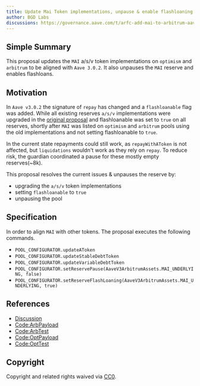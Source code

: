 ```yaml
---
title: Update Mai Token implementations, unpause & enable flashloaning
author: BGD Labs
discussions: https://governance.aave.com/t/arfc-add-mai-to-arbitrum-aave-v3-market/12759/8
---
```


## Simple Summary

This proposal updates the `MAI` a/s/v token implementations on `optimism` and `arbitrum` to be aligned with `Aave 3.0.2`.
It also unpauses the `MAI` reserve and enables flashloans.

## Motivation

In `Aave v3.0.2` the signature of `repay` has changed and a `flashloanable` flag was added.
While all existing reserves `a/s/v` implementations were upgraded in the [original proposal](https://app.aave.com/governance/proposal/213/) and flashloanable was set to `true` on all reserves, shortly after `MAI` was listed on `optimism` and `arbitrum` pools using the old implementations and not setting flashloanable to `true`.

In the current state repayments could still work, as `repayWithAToken` is not affected, but `liquidations` wouldn't work as they rely on `repay`.
To reduce risk, the guardian coordinated a pause for these mostly empty reserves(~8k).

This proposal resolves the current issues & unpauses the reserve by:

- upgrading the `a/s/v` token implementations
- setting `flashloanable` to `true`
- unpausing the pool

## Specification

In order to align `MAI` with other tokens. The proposal executes the following commands.

- `POOL_CONFIGURATOR.updateAToken`
- `POOL_CONFIGURATOR.updateStableDebtToken`
- `POOL_CONFIGURATOR.updateVariableDebtToken`
- `POOL_CONFIGURATOR.setReservePause(AaveV3ArbitrumAssets.MAI_UNDERLYING, false)`
- `POOL_CONFIGURATOR.setReserveFlashLoaning(AaveV3ArbitrumAssets.MAI_UNDERLYING, true)`

## References

- [Discussion](https://governance.aave.com/t/arfc-add-mai-to-arbitrum-aave-v3-market/12759/8)
- [Code:ArbPayload](https://github.com/bgd-labs/aave-proposals/blob/main/src/AaveV3OPARBMAIFixes_20230606/AaveV3ARBMAIFixes_20230606.sol)
- [Code:ArbTest](https://github.com/bgd-labs/aave-proposals/blob/main/src/AaveV3OPARBMAIFixes_20230606/AaveV3ARBMAIFixes_20230606_Test.t.sol)
- [Code:OptPayload](https://github.com/bgd-labs/aave-proposals/blob/main/src/AaveV3OPARBMAIFixes_20230606/AaveV3OPMAIFixes_20230606.sol)
- [Code:OptTest](https://github.com/bgd-labs/aave-proposals/blob/main/src/AaveV3OPARBMAIFixes_20230606/AaveV3OPMAIFixes_20230606_Test.t.sol)

## Copyright

Copyright and related rights waived via [CC0](https://creativecommons.org/publicdomain/zero/1.0/).
